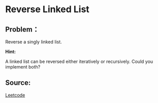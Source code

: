 # Reverse Linked List

## Problem：

<div class="question-content">
 <p>
 </p>
 <p>
  Reverse a singly linked list.
 </p>
 <div class="spoilers">
  <b>
   Hint:
  </b>
  <p>
   A linked list can be reversed either iteratively or recursively. Could you implement both?
  </p>
 </div>
</div>


## Source:
[Leetcode](https://leetcode.com/problems/reverse-linked-list/)
